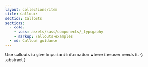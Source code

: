 ```yaml
---
layout: collections/item
title: Callouts
section: Callouts
sections:
  - code:
    - scss: assets/sass/components/_typogaphy
    - markup: callouts-examples
  - md: Callout guidance
---
```


Use callouts to give important information where the user needs it.
{: .abstract }
